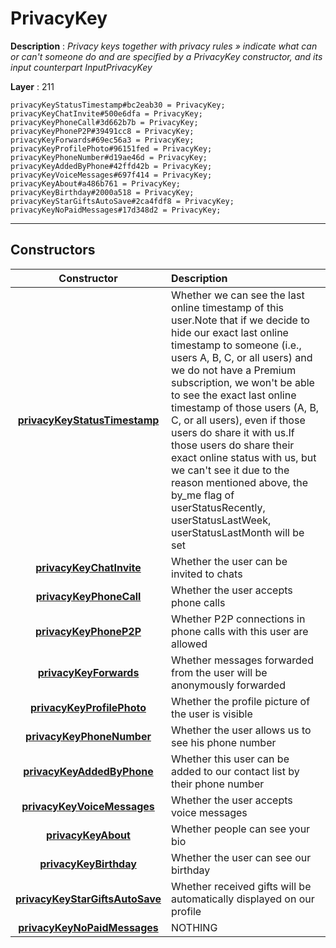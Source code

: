 # PrivacyKey

**Description** : *Privacy keys together with privacy rules &raquo; indicate what can or can&#039;t someone do and are specified by a PrivacyKey constructor, and its input counterpart InputPrivacyKey*

**Layer** : 211

```tl
privacyKeyStatusTimestamp#bc2eab30 = PrivacyKey;
privacyKeyChatInvite#500e6dfa = PrivacyKey;
privacyKeyPhoneCall#3d662b7b = PrivacyKey;
privacyKeyPhoneP2P#39491cc8 = PrivacyKey;
privacyKeyForwards#69ec56a3 = PrivacyKey;
privacyKeyProfilePhoto#96151fed = PrivacyKey;
privacyKeyPhoneNumber#d19ae46d = PrivacyKey;
privacyKeyAddedByPhone#42ffd42b = PrivacyKey;
privacyKeyVoiceMessages#697f414 = PrivacyKey;
privacyKeyAbout#a486b761 = PrivacyKey;
privacyKeyBirthday#2000a518 = PrivacyKey;
privacyKeyStarGiftsAutoSave#2ca4fdf8 = PrivacyKey;
privacyKeyNoPaidMessages#17d348d2 = PrivacyKey;
```

---

## Constructors

| Constructor | Description |
| :---: | :--- |
| [**privacyKeyStatusTimestamp**](constructor/privacyKeyStatusTimestamp) | Whether we can see the last online timestamp of this user.Note that if we decide to hide our exact last online timestamp to someone (i.e., users A, B, C, or all users) and we do not have a Premium subscription, we won't be able to see the exact last online timestamp of those users (A, B, C, or all users), even if those users do share it with us.If those users do share their exact online status with us, but we can't see it due to the reason mentioned above, the by_me flag of userStatusRecently, userStatusLastWeek, userStatusLastMonth will be set |
| [**privacyKeyChatInvite**](constructor/privacyKeyChatInvite) | Whether the user can be invited to chats |
| [**privacyKeyPhoneCall**](constructor/privacyKeyPhoneCall) | Whether the user accepts phone calls |
| [**privacyKeyPhoneP2P**](constructor/privacyKeyPhoneP2P) | Whether P2P connections in phone calls with this user are allowed |
| [**privacyKeyForwards**](constructor/privacyKeyForwards) | Whether messages forwarded from the user will be anonymously forwarded |
| [**privacyKeyProfilePhoto**](constructor/privacyKeyProfilePhoto) | Whether the profile picture of the user is visible |
| [**privacyKeyPhoneNumber**](constructor/privacyKeyPhoneNumber) | Whether the user allows us to see his phone number |
| [**privacyKeyAddedByPhone**](constructor/privacyKeyAddedByPhone) | Whether this user can be added to our contact list by their phone number |
| [**privacyKeyVoiceMessages**](constructor/privacyKeyVoiceMessages) | Whether the user accepts voice messages |
| [**privacyKeyAbout**](constructor/privacyKeyAbout) | Whether people can see your bio |
| [**privacyKeyBirthday**](constructor/privacyKeyBirthday) | Whether the user can see our birthday |
| [**privacyKeyStarGiftsAutoSave**](constructor/privacyKeyStarGiftsAutoSave) | Whether received gifts will be automatically displayed on our profile |
| [**privacyKeyNoPaidMessages**](constructor/privacyKeyNoPaidMessages) | NOTHING |